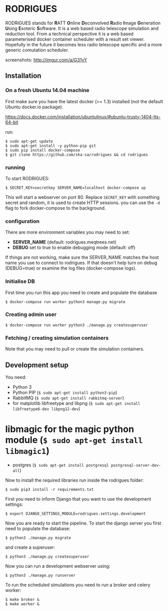 # RODRIGUES

RODRIGUES stands for **R**ATT **O**nline **D**econvolved **R**adio **I**mage **G**eneration **U**sing **E**soteric **S**oftware. It is a web based radio telescope simulation and reduction tool. From a technical perspective it is a web based parameterised docker container scheduler with a result set viewer. Hopefully in the future it becomes less radio telescope specific and a more generic comutation scheduler. 

screenshots: http://imgur.com/a/G31yY

## Installation

### On a fresh Ubuntu 14.04 machine

First make sure you have the latest docker (>= 1.3) installed (not the default
Ubuntu docker.io package).

https://docs.docker.com/installation/ubuntulinux/#ubuntu-trusty-1404-lts-64-bit

run:

    $ sudo apt-get update
    $ sudo apt-get install -y python-pip git
    $ sudo pip install docker-compose
    $ git clone https://github.com/ska-sa/rodrigues && cd rodrigues

### running 

To start RODRIGUES:

    $ SECRET_KEY=secretkey SERVER_NAME=localhost docker-compose up

This will start a webserver on port 80. Replace `SECRET_KEY` with something secret and random, it
is used to create HTTP sessions. you can use the `-d` flag to fork
docker-compose to the background.

### configuration

There are more environment variables you may need to set:
 - **SERVER_NAME** (default: rodrigues.meqtrees.net)
 - **DEBUG** set to true to enable debugging mode (default: off)

If things are not working, make sure the SERVER\_NAME matches the
host name you use to connect to rodrigues. If that doesn't help
turn on debug (DEBUG=true) or examine the log files (docker-compose logs).

### Initialise DB

First time you run this app you need to create and populate the database

    $ docker-compose run worker python3 manage.py migrate

### Creating admin user

    $ docker-compose run worker python3 ./manage.py createsuperuser

### Fetching / creating simulation containers

Note that you may need to pull or create the simulation containers.

## Development setup

You need:

   * Python 3
   * Python PIP (`$ sudo apt-get install python3-pip`)
   * RabbitMQ (`$ sudo apt-get install rabbitmq-server`)
   * for matplotlib libfreetype and libpng (`$ sudo apt-get install libfreetype6-dev libpng12-dev`)
   # libmagic for the magic python module (`$ sudo apt-get install libmagic1`)
   * postgres (`$ sudo apt-get install postgresql postgresql-server-dev-all`)


Now to install the required libraries run inside the rodrigues folder:

    $ sudo pip3 install -r requirements.txt


First you need to inform Django that you want to use the development settings:

    $ export DJANGO_SETTINGS_MODULE=rodrigues.settings.development


Now you are ready to start the pipeline. To start the django server you first
need to populate the database:

    $ python3 ./manage.py migrate

and create a superuser:

    $ python3 ./manage.py createsuperuser

Now you can run a development webserver using:

    $ python3 ./manage.py runserver


To run the scheduled simulations you need to run a broker and celery worker:

    $ make broker &
    $ make worker &

